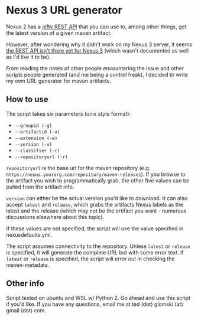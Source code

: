 # Nexus 3 URL generator

Nexus 2 has a [nifty REST API](http://www.sonatype.org/nexus/2015/08/13/using-the-rest-api-in-nexus-2/) that you can use to, among other things, get the latest version of a given maven artifact.

However, after wondering why it didn't work on my Nexus 3 server, it seems [the REST API isn't there yet for Nexus 3](https://groups.google.com/a/glists.sonatype.com/forum/#!topic/nexus-users/_CxNZVFSWAs) (which wasn't documented as well as I'd like it to be).

From reading the notes of other people encountering the issue and other scripts people generated (and me being a control freak), I decided to write my own URL generator for maven artifacts.

## How to use

The script takes six parameters (unix style format):

+ `--groupid (-g)`
+ `--artifactid (-a)`
+ `--extension (-e)`
+ `--version (-v)`
+ `--classifier (-c)`
+ `--repositoryurl (-r)`

`repositoryurl` is the base url for the maven repository (e.g. `https://nexus.yourorg.com/repository/maven-releases`). If you browse to the artifact you wish to programmatically grab, the other five values can be pulled from the artifact info.

`version` can either be the actual version you'd like to download. It can also accept `latest` and `release`, which grabs the artifacts Nexus labels as the latest and the release (which may not be the artifact you want - numerous discussions elsewhere about this topic).

If these values are not specified, the script will use the value specified in nexusdefaults.yml.

The script assumes connectivity to the repository. Unless `latest` or `release` is specified, it will generate the complete URL but with some error text. If `latest` or `release` is specified, the script will error out in checking the maven-metadata.

## Other info

Script tested on ubuntu and WSL w/ Python 2. Go ahead and use this script if you'd like. If you have any questions, email me at ted (dot) glomski (at) gmail (dot) com.